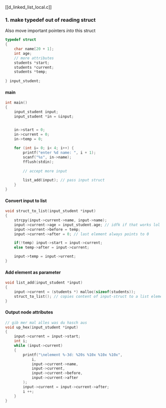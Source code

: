 [[d_linked_list_local.c]]

### 1. make typedef out of reading struct
Also move important pointers _into_ this struct
```c
typedef struct 
{
	char name[20 + 1];
	int age;
	// more attributes
	students *start;
	students *current;
	students *temp;
	
} input_student;

```

#### main
```c
int main() 
{
	input_student input;
	input_student *in = &input;


	in->start = 0;
	in->current = 0;
	in->temp = 0;
	
	for (int i= 0; i< 4; i++) {
		printf("enter %d name: ", i + 1);
		scanf("%s", in->name);
		fflush(stdin);
		
		// accept more input
		
		list_add(input); // pass input struct
	}
}
```

#### Convert input to list
```c
void struct_to_list(input_student *input) 
{
	strcpy(input->current->name, input->name);
	input->current->age = input_student.age; // idfk if that works lol
	input->current->before = temp;
	input->current->after = 0; // last element always points to 0

	if(!temp) input->start = input->current;
	else temp->after = input->current;

	input->temp = input->urrent;
}
```

#### Add element as parameter
```c
void list_add(input_student *input) 
{
	input->current = (students *) malloc(sizeof(students));
	struct_to_list(); // copies content of input-struct to a list element
}
```


#### Output node attributes
```c
// gib mer mal alles was du hasch aus
void up_hex(input_student *input) 
{
	input->current = input->start;
	int i;
	while (input->current) 
	{
		printf("\nelement %-3d: %20s %10x %10x %10x",
			i,
			input->current->name, 
			input->current, 
			input->current->before, 
			input->current->after
		);
		input->current = input->current->after;
		i ++;
	}
}
```
